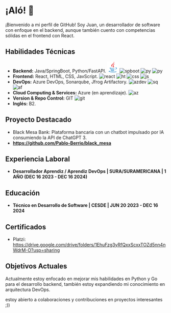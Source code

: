 # ¡Aló! 👋

¡Bienvenido a mi perfil de GitHub! Soy Juan, un desarrollador de software con enfoque en el backend, aunque también cuento con competencias sólidas en el frontend con React.

## Habilidades Técnicas

- **Backend:** Java/SpringBoot, Python/FastAPI. <img src="https://raw.githubusercontent.com/devicons/devicon/master/icons/java/java-original.svg" alt="java" width="35" height="35"/> <img src="https://spring.io/img/spring-2.svg" alt="spboot" width="65" height="35"/> <img src="https://www.vectorlogo.zone/logos/python/python-icon.svg" alt="py" width="20" height="20"/> <img src="https://cdn.worldvectorlogo.com/logos/fastapi-1.svg" alt="py" width="20" height="20"/> 
- **Frontend:** React, HTML, CSS, JavScript. <img src="https://cdn.worldvectorlogo.com/logos/react-2.svg" alt="react" width="20" height="20"/> <img src="https://cdn.worldvectorlogo.com/logos/html-1.svg" alt="ht" width="20" height="20"/> <img src="https://cdn.worldvectorlogo.com/logos/css-3.svg" alt="css" width="20" height="20"/> <img src="https://cdn.worldvectorlogo.com/logos/javascript-1.svg" alt="js" width="20" height="20"/>
- **DevOps:** Azure DevOps, Sonarqube, Jfrog Artifactory. <img src="https://logowik.com/content/uploads/images/azure-devops1866.jpg" alt="azdev" width="20" height="20"/> <img src="https://cdn.worldvectorlogo.com/logos/sonarqube-1.svg" alt="sq" width="20" height="20"/> <img src="https://speedmedia.jfrog.com/08612fe1-9391-4cf3-ac1a-6dd49c36b276/https://media.jfrog.com/wp-content/uploads/2017/12/20132914/artyfactory.png" alt="af" width="80" height="20"/>
- **Cloud Computing & Services:** Azure (en aprendizaje). <img src="https://cdn.worldvectorlogo.com/logos/azure-1.svg" alt="az" width="20" height="20"/>
- **Version & Repo Control:** GIT <img src="https://www.vectorlogo.zone/logos/git-scm/git-scm-icon.svg" alt="git" width="20" height="20"/>
- **Inglés:** B2.

## Proyecto Destacado

- Black Mesa Bank: Plataforma bancaria con un chatbot impulsado por IA consumiendo la API de ChatGPT 3.
- **https://github.com/Pablo-Berrio/black_mesa**

## Experiencia Laboral

- **Desarrollador Aprendiz / Aprendiz DevOps | SURA/SURAMERICANA | 1 AÑO (DEC 16 2023 - DEC 16 2024)**

## Educación

- **Técnico en Desarrollo de Software | CESDE | JUN 20 2023 - DEC 16 2024**

## Certificados

- Platzi: https://drive.google.com/drive/folders/1EhuFzg3yRfQxxScxxTOZd5nn4nWdrM-O?usp=sharing

## Objetivos Actuales

Actualmente estoy enfocado en mejorar mis habilidades en Python y Go para el desarrollo backend, también estoy expandiendo mi conocimiento en arquitectura DevOps.

estoy abierto a colaboraciones y contribuciones en proyectos interesantes ;))
